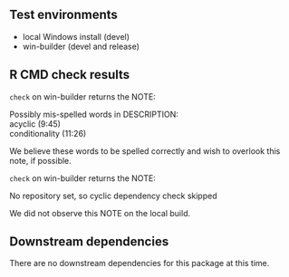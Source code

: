 ## Test environments
* local Windows install (devel)
* win-builder (devel and release)

## R CMD check results
`check` on win-builder returns the NOTE:  

Possibly mis-spelled words in DESCRIPTION:  
  acyclic (9:45)  
  conditionality (11:26)  

We believe these words to be spelled 
correctly and wish to overlook this note, if possible.



`check` on win-builder returns the NOTE:

No repository set, so cyclic dependency check skipped

We did not observe this NOTE on the local build.

## Downstream dependencies
There are no downstream dependencies for this package
at this time.